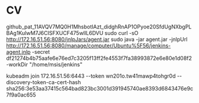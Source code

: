 # CV
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
sudo curl -sO http://172.16.51.56:8080/jnlpJars/agent.jar
sudo java -jar agent.jar -jnlpUrl http://172.16.51.56:8080/manage/computer/Ubuntu%5F56/jenkins-agent.jnlp -secret df21274b4b75aafe6e76ed7c3205f13ff2fe4553f7fa38993872e6e80e1d08f2 -workDir "/home/msis/jenkins"


kubeadm join 172.16.51.56:6443 --token wn201o.tw41mawp4tohgr0d --discovery-token-ca-cert-hash sha256:3e53aa37415c564bad823bc3001d391945740ae8393d6843476e9c7f9a0ac655

